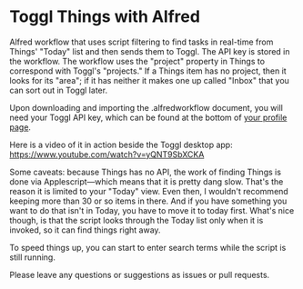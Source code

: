 # Toggl Things with Alfred

Alfred workflow that uses script filtering to find tasks in real-time from Things' "Today" list and then sends them to Toggl. The API key is stored in the workflow. The workflow uses the "project" property in Things to correspond with Toggl's "projects." If a Things item has no project, then it looks for its "area"; if it has neither it makes one up called "Inbox" that you can sort out in Toggl later.

Upon downloading and importing the .alfredworkflow document, you will need your Toggl API key, which can be found at the bottom of [your profile page](https://track.toggl.com/profile).

Here is a video of it in action beside the Toggl desktop app: https://www.youtube.com/watch?v=yQNT9SbXCKA

Some caveats: because Things has no API, the work of finding Things is done via Applescript—which means that it is pretty dang slow. That's the reason it is limited to your "Today" view. Even then, I wouldn't recommend keeping more than 30 or so items in there. And if you have something you want to do that isn't in Today, you have to move it to today first. What's nice though, is that the script looks through the Today list only when it is invoked, so it can find things right away.

To speed things up, you can start to enter search terms while the script is still running.

Please leave any questions or suggestions as issues or pull requests.
